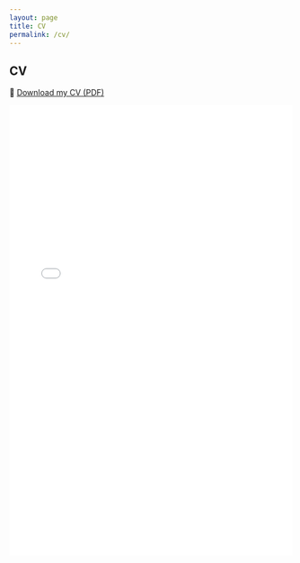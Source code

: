 ```yaml
---
layout: page
title: CV
permalink: /cv/
---
```


## CV

📄 [Download my CV (PDF)](cv_armando.pdf)

<embed src="cv_armando.pdf" type="application/pdf" width="100%" height="800px" />
